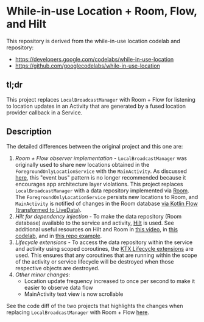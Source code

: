 While-in-use Location + Room, Flow, and Hilt
===============================

This repository is derived from the while-in-use location codelab and repository:
* https://developers.google.com/codelabs/while-in-use-location
* https://github.com/googlecodelabs/while-in-use-location

## tl;dr

This project replaces `LocalBroadcastManager` with Room + Flow for listening to location updates in an Activity that are generated by a fused location provider callback in a Service.

## Description

The detailed differences between the original project and this one are:
1. *Room + Flow observer implementation* - `LocalBroadcastManager` was originally used to share new locations obtained in the `ForegroundOnlyLocationService` with the `MainActivity`. As discussed [here](https://github.com/googlecodelabs/while-in-use-location/issues/12), this "event bus" pattern is no longer recommended because it encourages app architecture layer violations. This project replaces `LocalBroadcastManager` with a data repository implemented via [Room](https://developer.android.com/training/data-storage/room). The `ForegroundOnlyLocationService` persists new locations to Room, and `MainActivity` is notified of changes in the Room database [via Kotlin Flow (transformed to LiveData)](https://medium.com/androiddevelopers/room-flow-273acffe5b57).
1. *Hilt for dependency injection* - To make the data repository (Room database) available to the service and activity, [Hilt](https://developer.android.com/training/dependency-injection/hilt-android) is used. See additional useful resources on Hilt and Room in [this video](https://youtu.be/B56oV3IHMxg?t=444), in [this codelab](https://developer.android.com/codelabs/android-hilt#4), and in [this repo example](https://github.com/googlecodelabs/android-hilt). 
1. *Lifecycle extensions* - To access the data repository within the service and activity using scoped coroutines, the [KTX Lifecycle extensions](https://developer.android.com/kotlin/ktx#lifecycle) are used. This ensures that any coroutines that are running within the scope of the activity or service lifecycle will be destroyed when those respective objects are destroyed.
1. *Other minor changes:*
    - Location update frequency increased to once per second to make it easier to observe data flow
    - MainActivity text view is now scrollable
    
See the code diff of the two projects that highlights the changes when replacing `LocalBroadcastManager` with Room + Flow [here](https://github.com/googlecodelabs/while-in-use-location/compare/master...barbeau:room).